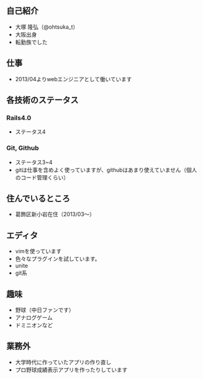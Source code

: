 ## 自己紹介

* 大塚 隆弘（@ohtsuka_t）
* 大阪出身
 * 転勤族でした

## 仕事

* 2013/04よりwebエンジニアとして働いています

## 各技術のステータス

### Rails4.0

* ステータス4

### Git, Github

* ステータス3~4
 * gitは仕事を含めよく使っていますが、githubはあまり使えていません（個人のコード管理くらい）

## 住んでいるところ

* 葛飾区新小岩在住（2013/03〜）

## エディタ

* vimを使っています
 * 色々なプラグインを試しています。
  * unite
  * git系

## 趣味
* 野球（中日ファンです）
* アナログゲーム
 * ドミニオンなど

## 業務外
* 大学時代に作っていたアプリの作り直し
* プロ野球成績表示アプリを作ったりしています
